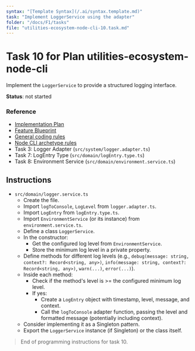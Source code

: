 ```yaml
---
syntax: "[Template Syntax](/.ai/syntax.template.md)"
task: "Implement LoggerService using the adapter"
folder: "/docs/F1/tasks"
file: "utilities-ecosystem-node-cli-10.task.md"
---
```


# Task 10 for Plan utilities-ecosystem-node-cli

Implement the `LoggerService` to provide a structured logging interface.

**Status**: not started

### Reference

- [Implementation Plan](/docs/F1/utilities-ecosystem-node-cli.plan.md)
- [Feature Blueprint](/docs/F1/utilities-ecosystem.blueprint.md)
- [General coding rules](/.ai/builder/rules/code.rules.md)
- [Node CLI archetype rules](/.ai/builder/rules/node-cli.rules.md)
- Task 3: Logger Adapter (`src/system/logger.adapter.ts`)
- Task 7: LogEntry Type (`src/domain/logEntry.type.ts`)
- Task 8: Environment Service (`src/domain/environment.service.ts`)

## Instructions

<!--
  Create a domain service for logging that uses the logger adapter and adheres to the LogEntry structure.
-->

- `src/domain/logger.service.ts`
  - Create the file.
  - Import `logToConsole`, `LogLevel` from `logger.adapter.ts`.
  - Import `LogEntry` from `logEntry.type.ts`.
  - Import `EnvironmentService` (or its instance) from `environment.service.ts`.
  - Define a class `LoggerService`.
  - In the constructor:
    - Get the configured log level from `EnvironmentService`.
    - Store the minimum log level in a private property.
  - Define methods for different log levels (e.g., `debug(message: string, context?: Record<string, any>)`, `info(message: string, context?: Record<string, any>)`, `warn(...)`, `error(...)`).
  - Inside each method:
    - Check if the method's level is >= the configured minimum log level.
    - If yes:
      - Create a `LogEntry` object with timestamp, level, message, and context.
      - Call the `logToConsole` adapter function, passing the level and formatted message (potentially including context).
  - Consider implementing it as a Singleton pattern.
  - Export the `LoggerService` instance (if Singleton) or the class itself.

> End of programming instructions for task 10.
